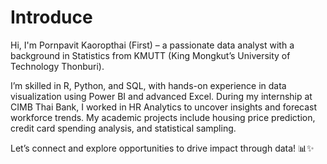 # Introduce
Hi, I'm Pornpavit Kaoropthai (First) – a passionate data analyst with a background in Statistics from KMUTT (King Mongkut’s University of Technology Thonburi).

I’m skilled in R, Python, and SQL, with hands-on experience in data visualization using Power BI and advanced Excel. During my internship at CIMB Thai Bank, I worked in HR Analytics to uncover insights and forecast workforce trends. My academic projects include housing price prediction, credit card spending analysis, and statistical sampling.

Let’s connect and explore opportunities to drive impact through data! 📊✨
